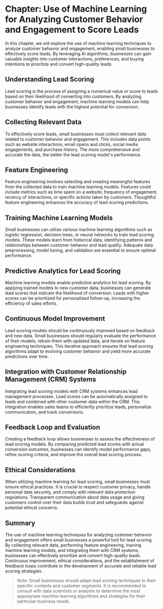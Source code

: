 Chapter: Use of Machine Learning for Analyzing Customer Behavior and Engagement to Score Leads
==============================================================================================

In this chapter, we will explore the use of machine learning techniques to analyze customer behavior and engagement, enabling small businesses to effectively score leads. By leveraging AI algorithms, businesses can gain valuable insights into customer interactions, preferences, and buying intentions to prioritize and convert high-quality leads.

Understanding Lead Scoring
--------------------------

Lead scoring is the process of assigning a numerical value or score to leads based on their likelihood of converting into customers. By analyzing customer behavior and engagement, machine learning models can help businesses identify leads with the highest potential for conversion.

Collecting Relevant Data
------------------------

To effectively score leads, small businesses must collect relevant data related to customer behavior and engagement. This includes data points such as website interactions, email opens and clicks, social media engagements, and purchase history. The more comprehensive and accurate the data, the better the lead scoring model's performance.

Feature Engineering
-------------------

Feature engineering involves selecting and creating meaningful features from the collected data to train machine learning models. Features could include metrics such as time spent on a website, frequency of engagement, recency of interactions, or specific actions taken by customers. Thoughtful feature engineering enhances the accuracy of lead scoring predictions.

Training Machine Learning Models
--------------------------------

Small businesses can utilize various machine learning algorithms such as logistic regression, decision trees, or neural networks to train lead scoring models. These models learn from historical data, identifying patterns and relationships between customer behavior and lead quality. Adequate data preprocessing, model tuning, and validation are essential to ensure optimal performance.

Predictive Analytics for Lead Scoring
-------------------------------------

Machine learning models enable predictive analytics for lead scoring. By applying trained models to new customer data, businesses can generate lead scores that indicate the likelihood of conversion. Leads with higher scores can be prioritized for personalized follow-up, increasing the efficiency of sales efforts.

Continuous Model Improvement
----------------------------

Lead scoring models should be continuously improved based on feedback and new data. Small businesses should regularly evaluate the performance of their models, retrain them with updated data, and iterate on feature engineering techniques. This iterative approach ensures that lead scoring algorithms adapt to evolving customer behavior and yield more accurate predictions over time.

Integration with Customer Relationship Management (CRM) Systems
---------------------------------------------------------------

Integrating lead scoring models with CRM systems enhances lead management processes. Lead scores can be automatically assigned to leads and combined with other customer data within the CRM. This integration enables sales teams to efficiently prioritize leads, personalize communication, and track conversions.

Feedback Loop and Evaluation
----------------------------

Creating a feedback loop allows businesses to assess the effectiveness of lead scoring models. By comparing predicted lead scores with actual conversion outcomes, businesses can identify model performance gaps, refine scoring criteria, and improve the overall lead scoring process.

Ethical Considerations
----------------------

When utilizing machine learning for lead scoring, small businesses must ensure ethical practices. It is crucial to respect customer privacy, handle personal data securely, and comply with relevant data protection regulations. Transparent communication about data usage and giving customers control over their data builds trust and safeguards against potential ethical concerns.

Summary
-------

The use of machine learning techniques for analyzing customer behavior and engagement offers small businesses a powerful tool for lead scoring. By collecting relevant data, performing feature engineering, training machine learning models, and integrating them with CRM systems, businesses can effectively prioritize and convert high-quality leads. Continuous improvement, ethical considerations, and the establishment of feedback loops contribute to the development of accurate and reliable lead scoring strategies.
> Note: Small businesses should adapt lead scoring techniques to their specific contexts and customer segments. It is recommended to consult with data scientists or analysts to determine the most appropriate machine learning algorithms and strategies for their particular business needs.
